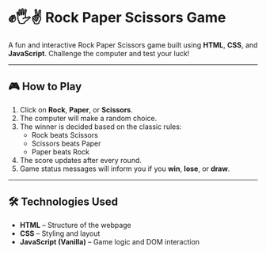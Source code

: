 # ✊🖐✌️ Rock Paper Scissors Game

A fun and interactive Rock Paper Scissors game built using **HTML**, **CSS**, and **JavaScript**. Challenge the computer and test your luck!

---

## 🎮 How to Play

1. Click on **Rock**, **Paper**, or **Scissors**.
2. The computer will make a random choice.
3. The winner is decided based on the classic rules:
   - Rock beats Scissors
   - Scissors beats Paper
   - Paper beats Rock
4. The score updates after every round.
5. Game status messages will inform you if you **win**, **lose**, or **draw**.

---

## 🛠️ Technologies Used

- **HTML** – Structure of the webpage
- **CSS** – Styling and layout
- **JavaScript (Vanilla)** – Game logic and DOM interaction
